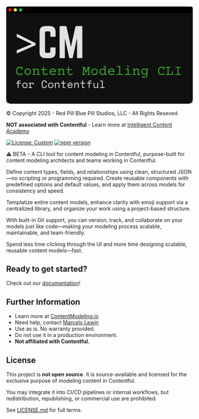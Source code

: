 ![Content Modeling CLI for Contentful](./cli-assets/cmcli-logo.png)

© Copyright 2025 - Red Pill Blue Pill Studios, LLC - All Rights Reseved.

**NOT associated with Contentful** - Learn more at [Intelligent Content Academy](https://www.intelligentcontentacademy.com/)

[![License: Custom](https://img.shields.io/badge/license-Custom-lightgrey)](./LICENSE.md)
[![npm version](https://img.shields.io/npm/v/content-modeling-cli.svg)](https://www.npmjs.com/package/content-modeling-cli)

⚠️ BETA – A CLI tool for content modeling in Contentful, purpose-built for content modeling architects and teams working in Contentful.

Define content types, fields, and relationships using clean, structured JSON—no scripting or programming required. Create reusable components with predefined options and default values, and apply them across models for consistency and speed.

Templatize entire content models, enhance clarity with emoji support via a centralized library, and organize your work using a project-based structure. 

With built-in Git support, you can version, track, and collaborate on your models just like code—making your modeling process scalable, maintainable, and team-friendly.

Spend less time clicking through the UI and more time designing scalable, reusable content models—fast.

## Ready to get started?
Check out our [documentation](cli-docs/README.md)!

## Further Information
- Learn more at [ContentModeling.io](https://www.contentmodeling.io/)
- Need help, contact [Marcelo Lewin](mailto:marcelo@contentmodeling.io)
- Use as is.  No warranty provided.  
- Do not use it in a production environment.
- **Not affiliated with Contentful.**

## License

This project is **not open source**. It is source-available and licensed for the exclusive purpose of modeling content in Contentful.

You may integrate it into CI/CD pipelines or internal workflows, but redistribution, republishing, or commercial use are prohibited.

See [LICENSE.md](LICENSE.md) for full terms.